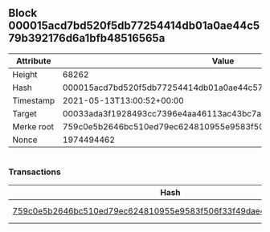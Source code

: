 ## Block 000015acd7bd520f5db77254414db01a0ae44c579b392176d6a1bfb48516565a

Attribute | Value
--- | ---
Height | 68262
Hash | 000015acd7bd520f5db77254414db01a0ae44c579b392176d6a1bfb48516565a
Timestamp | 2021-05-13T13:00:52+00:00
Target | 00033ada3f1928493cc7396e4aa46113ac43bc7ac52aab5d08e3934913716f64
Merke root | 759c0e5b2646bc510ed79ec624810955e9583f506f33f49dae40f2a5be1d8e61
Nonce | 1974494462

```

```

### Transactions

Hash | Amount
--- | ---
[759c0e5b2646bc510ed79ec624810955e9583f506f33f49dae40f2a5be1d8e61](759c0e5b2646bc510ed79ec624810955e9583f506f33f49dae40f2a5be1d8e61.md) | 10.00000000 SKEPTI 
